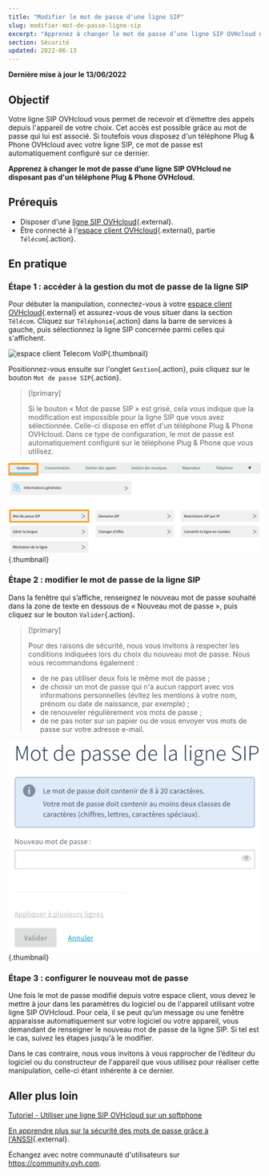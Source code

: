 ```yaml
---
title: "Modifier le mot de passe d'une ligne SIP"
slug: modifier-mot-de-passe-ligne-sip
excerpt: "Apprenez à changer le mot de passe d’une ligne SIP OVHcloud ne disposant pas d'un téléphone Plug & Phone OVHcloud"
section: Sécurité
updated: 2022-06-13
---
```


**Dernière mise à jour le 13/06/2022**

## Objectif

Votre ligne SIP OVHcloud vous permet de recevoir et d’émettre des appels depuis l'appareil de votre choix. Cet accès est possible grâce au mot de passe qui lui est associé. Si toutefois vous disposez d'un téléphone Plug & Phone OVHcloud avec votre ligne SIP, ce mot de passe est automatiquement configuré sur ce dernier. 

**Apprenez à changer le mot de passe d’une ligne SIP OVHcloud ne disposant pas d'un téléphone Plug & Phone OVHcloud.**

## Prérequis

- Disposer d'une [ligne SIP OVHcloud](https://www.ovhtelecom.fr/telephonie/voip/){.external}.
- Être connecté à l'[espace client OVHcloud](https://www.ovh.com/auth/?action=gotomanager&from=https://www.ovh.com/fr/&ovhSubsidiary=fr){.external}, partie `Télécom`{.action}.

## En pratique

### Étape 1 : accéder à la gestion du mot de passe de la ligne SIP

Pour débuter la manipulation, connectez-vous à votre [espace client OVHcloud](https://www.ovh.com/auth/?action=gotomanager&from=https://www.ovh.com/fr/&ovhSubsidiary=fr){.external} et assurez-vous de vous situer dans la section `Télécom`. Cliquez sur `Téléphonie`{.action} dans la barre de services à gauche, puis sélectionnez la ligne SIP concernée parmi celles qui s'affichent. 

![espace client Telecom VoIP](https://raw.githubusercontent.com/ovh/docs/master/templates/control-panel/product-selection/telecom/tpl-telecom-02-fr-voip.png){.thumbnail}

Positionnez-vous ensuite sur l'onglet `Gestion`{.action}, puis cliquez sur le bouton `Mot de passe SIP`{.action}.

> [!primary]
>
> Si le bouton « Mot de passe SIP » est grisé, cela vous indique que la modification est impossible pour la ligne SIP que vous avez sélectionnée. Celle-ci dispose en effet d'un téléphone Plug & Phone OVHcloud. Dans ce type de configuration, le mot de passe est automatiquement configuré sur le téléphone Plug & Phone que vous utilisez. 
>

![passwordsip](images/password-sip-step1.png){.thumbnail}

### Étape 2 : modifier le mot de passe de la ligne SIP

Dans la fenêtre qui s’affiche, renseignez le nouveau mot de passe souhaité dans la zone de texte en dessous de « Nouveau mot de passe », puis cliquez sur le bouton `Valider`{.action}.

> [!primary]
>
> Pour des raisons de sécurité, nous vous invitons à respecter les conditions indiquées lors du choix du nouveau mot de passe. Nous vous recommandons également :
>
> - de ne pas utiliser deux fois le même mot de passe ;
> - de choisir un mot de passe qui n'a aucun rapport avec vos informations personnelles (évitez les mentions à votre nom, prénom ou date de naissance, par exemple) ;
> - de renouveler régulièrement vos mots de passe ;
> - de ne pas noter sur un papier ou de vous envoyer vos mots de passe sur votre adresse e-mail.
>

![passwordsip](images/password-sip-step2.png){.thumbnail}

### Étape 3 : configurer le nouveau mot de passe

Une fois le mot de passe modifié depuis votre espace client, vous devez le mettre à jour dans les paramètres du logiciel ou de l'appareil utilisant votre ligne SIP OVHcloud. Pour cela, il se peut qu’un message ou une fenêtre apparaisse automatiquement sur votre logiciel ou votre appareil, vous demandant de renseigner le nouveau mot de passe de la ligne SIP. Si tel est le cas, suivez les étapes jusqu'à le modifier.

Dans le cas contraire, nous vous invitons à vous rapprocher de l’éditeur du logiciel ou du constructeur de l'appareil que vous utilisez pour réaliser cette manipulation, celle-ci étant inhérente à ce dernier.

## Aller plus loin

[Tutoriel - Utiliser une ligne SIP OVHcloud sur un softphone](https://docs.ovh.com/fr/voip/enregistrer-ligne-sip-softphone/)

[En apprendre plus sur la sécurité des mots de passe grâce à l'ANSSI](http://www.ssi.gouv.fr/guide/mot-de-passe/){.external}.

Échangez avec notre communauté d'utilisateurs sur <https://community.ovh.com>.